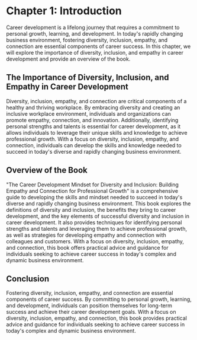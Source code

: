 Chapter 1: Introduction
=======================

Career development is a lifelong journey that requires a commitment to personal growth, learning, and development. In today's rapidly changing business environment, fostering diversity, inclusion, empathy, and connection are essential components of career success. In this chapter, we will explore the importance of diversity, inclusion, and empathy in career development and provide an overview of the book.

The Importance of Diversity, Inclusion, and Empathy in Career Development
-------------------------------------------------------------------------

Diversity, inclusion, empathy, and connection are critical components of a healthy and thriving workplace. By embracing diversity and creating an inclusive workplace environment, individuals and organizations can promote empathy, connection, and innovation. Additionally, identifying personal strengths and talents is essential for career development, as it allows individuals to leverage their unique skills and knowledge to achieve professional growth. With a focus on diversity, inclusion, empathy, and connection, individuals can develop the skills and knowledge needed to succeed in today's diverse and rapidly changing business environment.

Overview of the Book
--------------------

"The Career Development Mindset for Diversity and Inclusion: Building Empathy and Connection for Professional Growth" is a comprehensive guide to developing the skills and mindset needed to succeed in today's diverse and rapidly changing business environment. This book explores the definitions of diversity and inclusion, the benefits they bring to career development, and the key elements of successful diversity and inclusion in career development. It also provides techniques for identifying personal strengths and talents and leveraging them to achieve professional growth, as well as strategies for developing empathy and connection with colleagues and customers. With a focus on diversity, inclusion, empathy, and connection, this book offers practical advice and guidance for individuals seeking to achieve career success in today's complex and dynamic business environment.

Conclusion
----------

Fostering diversity, inclusion, empathy, and connection are essential components of career success. By committing to personal growth, learning, and development, individuals can position themselves for long-term success and achieve their career development goals. With a focus on diversity, inclusion, empathy, and connection, this book provides practical advice and guidance for individuals seeking to achieve career success in today's complex and dynamic business environment.
